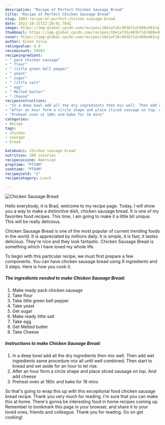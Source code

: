 ```yaml
---
description: "Recipe of Perfect Chicken Sausage Bread"
title: "Recipe of Perfect Chicken Sausage Bread"
slug: 1003-recipe-of-perfect-chicken-sausage-bread
date: 2021-10-21T22:28:01.764Z
image: https://img-global.cpcdn.com/recipes/10e1af16c403b71d/680x482cq70/chicken-sausage-bread-recipe-main-photo.jpg
thumbnail: https://img-global.cpcdn.com/recipes/10e1af16c403b71d/680x482cq70/chicken-sausage-bread-recipe-main-photo.jpg
cover: https://img-global.cpcdn.com/recipes/10e1af16c403b71d/680x482cq70/chicken-sausage-bread-recipe-main-photo.jpg
author: Glenn Silva
ratingvalue: 4.9
reviewcount: 29502
recipeingredient:
- " pack chicken sausage"
- " flour"
- " little green bell pepper"
- " yeast"
- " sugar"
- " little salt"
- " egg"
- " Melted butter"
- " Cheese"
recipeinstructions:
- "In a deep bowl add all the dry ingredients then mix well. Then add wet ingredients same procedure mix all until well combined. Then start to knead and set aside for an hour to let rise."
- "After an hour form a circle shape and place sliced sausage on top. And add cheese"
- "Preheat oven at 180c and bake for 18 mins"
categories:
- Recipe
tags:
- chicken
- sausage
- bread

katakunci: chicken sausage bread 
nutrition: 269 calories
recipecuisine: American
preptime: "PT24M"
cooktime: "PT60M"
recipeyield: "2"
recipecategory: Lunch

---
```



![Chicken Sausage Bread](https://img-global.cpcdn.com/recipes/10e1af16c403b71d/680x482cq70/chicken-sausage-bread-recipe-main-photo.jpg)

Hello everybody, it is Brad, welcome to my recipe page. Today, I will show you a way to make a distinctive dish, chicken sausage bread. It is one of my favorites food recipes. This time, I am going to make it a little bit unique. This will be really delicious.

Chicken Sausage Bread is one of the most popular of current trending foods in the world. It is appreciated by millions daily. It is simple, it is fast, it tastes delicious. They're nice and they look fantastic. Chicken Sausage Bread is something which I have loved my whole life.




To begin with this particular recipe, we must first prepare a few components. You can have chicken sausage bread using 9 ingredients and 3 steps. Here is how you cook it.

<!--inarticleads1-->

##### The ingredients needed to make Chicken Sausage Bread:

1. Make ready  pack chicken sausage
1. Take  flour
1. Take  little green bell pepper
1. Take  yeast
1. Get  sugar
1. Make ready  little salt
1. Take  egg
1. Get  Melted butter
1. Take  Cheese




<!--inarticleads2-->

##### Instructions to make Chicken Sausage Bread:

1. In a deep bowl add all the dry ingredients then mix well. Then add wet ingredients same procedure mix all until well combined. Then start to knead and set aside for an hour to let rise.
1. After an hour form a circle shape and place sliced sausage on top. And add cheese
1. Preheat oven at 180c and bake for 18 mins




So that's going to wrap this up with this exceptional food chicken sausage bread recipe. Thank you very much for reading. I'm sure that you can make this at home. There's gonna be interesting food in home recipes coming up. Remember to bookmark this page in your browser, and share it to your loved ones, friends and colleague. Thank you for reading. Go on get cooking!
